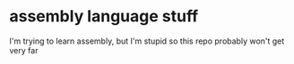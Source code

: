 # assembly language stuff
I'm trying to learn assembly, but I'm stupid so this repo probably won't get very far